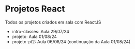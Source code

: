 # Projetos React
 Todos os projetos criados em sala com ReactJS
 
 - intro-classes: Aula 29/07/24
 - projeto: Aula 01/08/24
 - projeto-pt2: Aula 06/08/24 (continuação da Aula 01/08/24)
